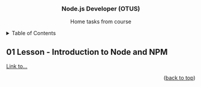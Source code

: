 <div id="top"></div>

<br />
<div align="center">

<h3 align="center">Node.js Developer (OTUS)</h3>

  <p align="center">
    Home tasks from course
  </p>
</div>

<details>
  <summary>Table of Contents</summary>
  <ol>
    <li>
      <a href="#01-lesson---introduction-to-node-and-npm">01 Lesson - Introduction to Node and NPM</a>
    </li>
  </ol>
</details>

## 01 Lesson - Introduction to Node and NPM

[Link to...](01-node)

<p align="right">(<a href="#top">back to top</a>)</p>
